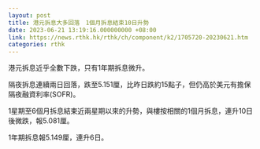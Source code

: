 ```yaml
---
layout: post
title: 港元拆息大多回落　1個月拆息結束10日升勢
date: 2023-06-21 13:19:16.000000000 +08:00
link: https://news.rthk.hk/rthk/ch/component/k2/1705720-20230621.htm
categories: rthk
---
```


港元拆息近乎全數下跌，只有1年期拆息微升。

隔夜拆息連續兩日回落，跌至5.151厘，比昨日跌約15點子，但仍高於美元有擔保隔夜融資利率(SOFR)。

1星期至6個月拆息結束近兩星期以來的升勢，與樓按相關的1個月拆息，連升10日後微跌，報5.081厘。

1年期拆息報5.149厘，連升6日。
